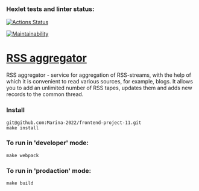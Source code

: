### Hexlet tests and linter status:
[![Actions Status](https://github.com/Marina-2022/frontend-project-11/actions/workflows/hexlet-check.yml/badge.svg)](https://github.com/Marina-2022/frontend-project-11/actions)

[![Maintainability](https://api.codeclimate.com/v1/badges/a2736d285e3fc7433072/maintainability)](https://codeclimate.com/github/Marina-2022/frontend-project-11/maintainability)

#  [RSS aggregator](https://frontend-project-11-849f.vercel.app/)
RSS aggregator - service for aggregation of RSS-streams, with the help of which it is convenient to read various sources, for example, blogs. It allows you to add an unlimited number of RSS tapes, updates them and adds new records to the common thread.


### Install
```
git@github.com:Marina-2022/frontend-project-11.git
make install
```

### To run in 'developer' mode:
```
make webpack
```

### To run in 'prodaction' mode:
```
make build
```